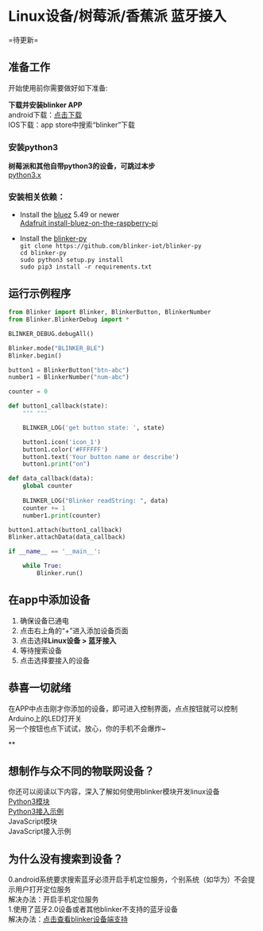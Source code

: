 # Linux设备/树莓派/香蕉派 蓝牙接入  
=待更新=  

## 准备工作
开始使用前你需要做好如下准备:  

**下载并安装blinker APP**  
android下载：[点击下载](https://github.com/blinker-iot/app-release/releases)  
IOS下载：app store中搜索“blinker”下载  

### 安装python3  
**树莓派和其他自带python3的设备，可跳过本步**  
[python3.x](https://www.python.org/downloads/)  

### 安装相关依赖：
* Install the [bluez](http://www.bluez.org/) 5.49 or newer  
[Adafruit install-bluez-on-the-raspberry-pi](https://learn.adafruit.com/install-bluez-on-the-raspberry-pi/installation)  

* Install the [blinker-py](https://github.com/blinker-iot/blinker-py)  
`git clone https://github.com/blinker-iot/blinker-py`  
`cd blinker-py`  
`sudo python3 setup.py install`  
`sudo pip3 install -r requirements.txt`     

## 运行示例程序

```python
from Blinker import Blinker, BlinkerButton, BlinkerNumber  
from Blinker.BlinkerDebug import *

BLINKER_DEBUG.debugAll()

Blinker.mode("BLINKER_BLE")
Blinker.begin()

button1 = BlinkerButton("btn-abc")
number1 = BlinkerNumber("num-abc")

counter = 0

def button1_callback(state):
    """ """

    BLINKER_LOG('get button state: ', state)

    button1.icon('icon_1')
    button1.color('#FFFFFF')
    button1.text('Your button name or describe')
    button1.print("on")

def data_callback(data):
    global counter
    
    BLINKER_LOG("Blinker readString: ", data)
    counter += 1
    number1.print(counter)

button1.attach(button1_callback)
Blinker.attachData(data_callback)

if __name__ == '__main__':

    while True:
        Blinker.run()

```

## 在app中添加设备  
1. 确保设备已通电  
2. 点击右上角的“+”进入添加设备页面
3. 点击选择**Linux设备 > 蓝牙接入**  
4. 等待搜索设备  
5. 点击选择要接入的设备  


## 恭喜一切就绪  
在APP中点击刚才你添加的设备，即可进入控制界面，点点按钮就可以控制Arduino上的LED灯开关  
另一个按钮也点下试试，放心，你的手机不会爆炸~  
  
**
## 想制作与众不同的物联网设备？  

你还可以阅读以下内容，深入了解如何使用blinker模块开发linux设备  
[Python3模块](https://github.com/blinker-iot/blinker-py)  
[Python3接入示例](https://github.com/blinker-iot/blinker-py/tree/master/example)  
JavaScript模块  
JavaScript接入示例  


## 为什么没有搜索到设备？  
0.android系统要求搜索蓝牙必须开启手机定位服务，个别系统（如华为）不会提示用户打开定位服务  
解决办法：开启手机定位服务  
1.使用了蓝牙2.0设备或者其他blinker不支持的蓝牙设备  
解决办法：[点击查看blinker设备端支持](?file=003-硬件开发/01-设备端支持 "设备端支持")  
